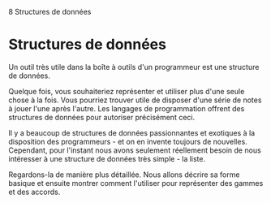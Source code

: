 8 Structures de données

# Structures de données

Un outil très utile dans la boîte à outils d'un programmeur est une structure de données.

Quelque fois, vous souhaiteriez représenter et utiliser plus d'une seule chose à la fois. Vous pourriez trouver utile de disposer d'une série de notes à jouer l'une après l'autre. Les langages de programmation offrent des structures de données pour autoriser précisément ceci.

Il y a beaucoup de structures de données passionnantes et exotiques à la disposition des programmeurs - et on en invente toujours de nouvelles. Cependant, pour l'instant nous avons seulement réellement besoin de nous intéresser à une structure de données très simple - la liste.

Regardons-la de manière plus détaillée. Nous allons décrire sa forme basique et ensuite montrer comment l'utiliser pour représenter des gammes et des accords.
